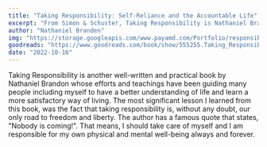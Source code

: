 ```yaml
---
title: "Taking Responsibility: Self-Reliance and the Accountable Life"
excerpt: "From Simon & Schuster, Taking Responsibility is Nathaniel Branden's guide to self-reliance and the accountable life, including self-realization through that self-reliance, offering a vision of society transformed by a new ethical individualism."
author: "Nathaniel Branden"
img: "https://storage.googleapis.com/www.payamd.com/Portfolio/responsibility.jpeg"
goodreads: "https://www.goodreads.com/book/show/555255.Taking_Responsibility"
date: "2022-10-16"
---
```


Taking Responsibility is another well-written and practical book by Nathaniel Brandon whose efforts and teachings have been guiding many people including myself to have a better understanding of life and learn a more satisfactory way of living. The most significant lesson I learned from this book, was the fact that taking responsibility is, without any doubt, our only road to freedom and liberty. The author has a famous quote that states, "Nobody is coming!". That means, I should take care of myself and I am responsible for my own physical and mental well-being always and forever.